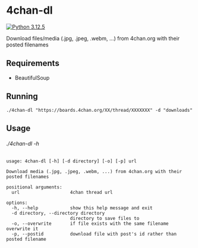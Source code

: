 # 4chan-dl

[![Python 3.12.5](https://img.shields.io/badge/Python-3.12.5-yellow.svg)](http://www.python.org/download/)

Download files/media (.jpg, .jpeg, .webm, ...) from 4chan.org with their posted filenames

## Requirements
* BeautifulSoup

## Running
```
./4chan-dl "https://boards.4chan.org/XX/thread/XXXXXXX" -d "downloads"
```

## Usage
###### ./4chan-dl -h
```
usage: 4chan-dl [-h] [-d directory] [-o] [-p] url

Download media (.jpg, .jpeg, .webm, ...) from 4chan.org with their posted filenames

positional arguments:
  url                   4chan thread url

options:
  -h, --help            show this help message and exit
  -d directory, --directory directory
                        directory to save files to
  -o, --overwrite       if file exists with the same filename overwrite it
  -p, --postid          download file with post's id rather than posted filename
```
